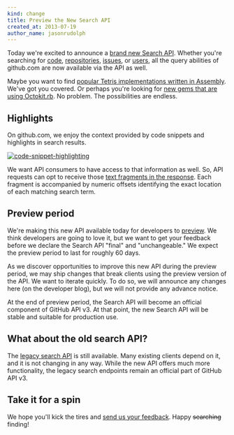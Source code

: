 ```yaml
---
kind: change
title: Preview the New Search API
created_at: 2013-07-19
author_name: jasonrudolph
---
```


Today we're excited to announce a [brand new Search API][docs]. Whether you're
searching for [code][code-docs], [repositories][repo-docs],
[issues][issue-docs], or [users][user-docs], all the query abilities of
github.com are now available via the API as well.

Maybe you want to find [popular Tetris implementations written in Assembly][tetris-repos].
We've got you covered.
Or perhaps you're looking for [new gems that are using Octokit.rb][octokit-gemspecs].
No problem.
The possibilities are endless.

## Highlights

On github.com, we enjoy the context provided by code snippets and highlights in
search results.

[![code-snippet-highlighting](https://f.cloud.github.com/assets/865/819651/959a4826-efb5-11e2-8af8-46c4a3857cdf.png)][example-web-search]

We want API consumers to have access to that information as well. So, API
requests can opt to receive those
[text fragments in the response][text-matches]. Each fragment is accompanied by
numeric offsets identifying the exact location of each matching search term.

## Preview period

We're making this new API available today for developers to
[preview][preview-mode]. We think developers are going to love it, but we want
to get your feedback before we declare the Search API "final" and
"unchangeable." We expect the preview period to last for roughly 60 days.

As we discover opportunities to improve this new API during the preview period,
we may ship changes that break clients using the preview version of the API. We
want to iterate quickly. To do so, we will announce any changes here (on the
developer blog), but we will not provide any advance notice.

At the end of preview period, the Search API will become an official component
of GitHub API v3. At that point, the new Search API will be stable and suitable
for production use.

## What about the old search API?

The [legacy search API][legacy-search] is still available. Many existing clients
depend on it, and it is not changing in any way. While the new API offers much
more functionality, the legacy search endpoints remain an official part of
GitHub API v3.

## Take it for a spin

We hope you'll kick the tires and [send us your feedback][contact]. Happy
<del>searching</del> finding!

[code-docs]: /v3/search/#search-code
[contact]: https://github.com/contact?form[subject]=New+Search+API
[docs]: /v3/search/
[example-web-search]: https://github.com/search?q=faraday+builder+repo%3Aoctokit%2Foctokit.rb&type=Code
[issue-docs]: /v3/search/#search-issues
[legacy-search]: /v3/search/legacy/
[octokit-gemspecs]: /v3/search/#code-search-example
[preview-mode]: /v3/search/#preview-mode
[repo-docs]: /v3/search/#search-repositories
[tetris-repos]: /v3/search/#repository-search-example
[text-matches]: /v3/search#text-match-metadata
[user-docs]: /v3/search/#search-users
